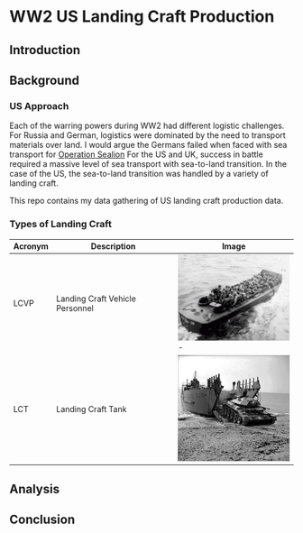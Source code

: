 # WW2 US Landing Craft Production

## Introduction


## Background

### US Approach

Each of the warring powers during WW2 had different logistic challenges. For Russia and German, logistics were dominated by the need to transport materials over land. I would argue the Germans failed when faced with sea transport for [Operation Sealion](https://en.wikipedia.org/wiki/Operation_Sea_Lion) For the US and UK, success in battle required a massive level of sea transport with sea-to-land transition. In the case of the US, the sea-to-land transition was handled by a variety of landing craft. 

This repo contains my data gathering of US landing craft production data.

### Types of Landing Craft

| Acronym | Description | Image |
| --- | --- | --- |
| LCVP | Landing Craft Vehicle Personnel | <img src=".\Images\Darke_APA-159_-_LCVP_18.jpg" alt="LCVP" width="200"/>- |
| LCT | Landing Craft Tank | <img src =".\Images\350px-IWM-H-19057-Crusader-landing-19420426.jpg" alt="LCT" width="200"/>|

## Analysis


## Conclusion